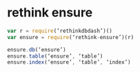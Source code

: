 rethink ensure
==============

```javascript
var r = require(‘rethinkdbdash’)()
var ensure = require(‘rethink-ensure’)(r)

ensure.db(‘ensure’)
ensure.table(‘ensure’, ‘table’)
ensure.index(‘ensure’, ‘table’, ‘index’)
```
